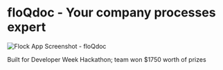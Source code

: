 # floQdoc - Your company processes expert

![Flock App Screenshot - floQdoc](https://raw.githubusercontent.com/kyleissuper/flock-webapp/screen.gif)

Built for Developer Week Hackathon; team won $1750 worth of prizes
